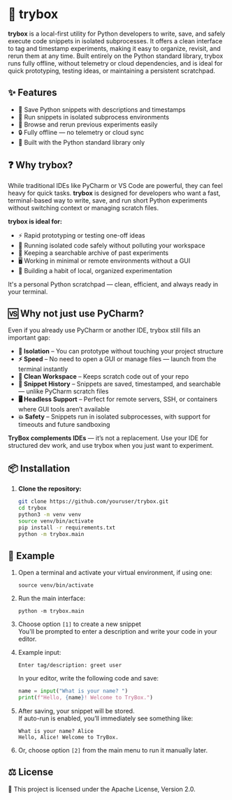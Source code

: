 # 🧪 trybox

**trybox** is a local-first utility for Python developers to write, save, and safely execute code snippets in isolated subprocesses. It offers a clean interface to tag and timestamp experiments, making it easy to organize, revisit, and rerun them at any time. Built entirely on the Python standard library, trybox runs fully offline, without telemetry or cloud dependencies, and is ideal for quick prototyping, testing ideas, or maintaining a persistent scratchpad.

## ✨ Features

- 📝 Save Python snippets with descriptions and timestamps  
- 🧱 Run snippets in isolated subprocess environments  
- 📂 Browse and rerun previous experiments easily  
- 🔒 Fully offline — no telemetry or cloud sync  
- 🐍 Built with the Python standard library only  

## ❓ Why trybox?

While traditional IDEs like PyCharm or VS Code are powerful, they can feel heavy for quick tasks. **trybox** is designed for developers who want a fast, terminal-based way to write, save, and run short Python experiments without switching context or managing scratch files.

**trybox is ideal for:**

- ⚡ Rapid prototyping or testing one-off ideas  
- 🧪 Running isolated code safely without polluting your workspace  
- 🧠 Keeping a searchable archive of past experiments  
- 🖥 Working in minimal or remote environments without a GUI  
- 🧰 Building a habit of local, organized experimentation  

It's a personal Python scratchpad — clean, efficient, and always ready in your terminal.

## 🆚 Why not just use PyCharm?

Even if you already use PyCharm or another IDE, trybox still fills an important gap:

- **🚧 Isolation** – You can prototype without touching your project structure  
- **⚡ Speed** – No need to open a GUI or manage files — launch from the terminal instantly  
- **📁 Clean Workspace** – Keeps scratch code out of your repo  
- **🧠 Snippet History** – Snippets are saved, timestamped, and searchable — unlike PyCharm scratch files  
- **🖥 Headless Support** – Perfect for remote servers, SSH, or containers where GUI tools aren’t available  
- **💥 Safety** – Snippets run in isolated subprocesses, with support for timeouts and future sandboxing

**TryBox complements IDEs** — it’s not a replacement. Use your IDE for structured dev work, and use trybox when you just want to experiment.

## 📦 Installation

1. **Clone the repository:**

   ```bash
   git clone https://github.com/youruser/trybox.git
   cd trybox
   python3 -m venv venv
   source venv/bin/activate
   pip install -r requirements.txt
   python -m trybox.main

## 🧪 Example

1. Open a terminal and activate your virtual environment, if using one:
    ```
    source venv/bin/activate
    ```

2. Run the main interface:
    ```
    python -m trybox.main
    ```

3. Choose option `[1]` to create a new snippet  
   You'll be prompted to enter a description and write your code in your editor.

4. Example input:
    ```
    Enter tag/description: greet user
    ```

    In your editor, write the following code and save:

    ```python
    name = input("What is your name? ")
    print(f"Hello, {name}! Welcome to TryBox.")
    ```

5. After saving, your snippet will be stored.  
   If auto-run is enabled, you’ll immediately see something like:

    ```
    What is your name? Alice
    Hello, Alice! Welcome to TryBox.
    ```

6. Or, choose option `[2]` from the main menu to run it manually later.

## ⚖️ License

📜 This project is licensed under the Apache License, Version 2.0.

